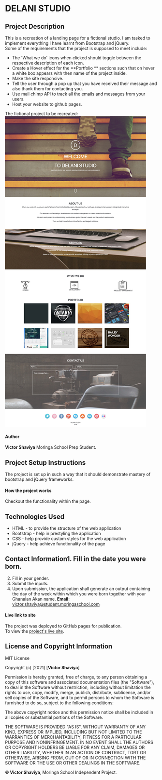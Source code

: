 # DELANI STUDIO
## Project Description
This is a recreation of a landing page for a fictional studio. I am tasked to implement everything I have learnt from Bootstrap and jQuery.    
Some of the requirements that the project is supposed to meet include:    
- The 'What we do'  icons when clicked should toggle between the respective description of each icon. 
- Create a Hover effect for the **Portfolio ** sections such that on hover a white box appears with then name of the project inside.
- Make the site responsive.
- Tell the user through a pop up that you have received their message and also thank them for contacting you.
- Use mail chimp API to track all the emails and messages from your users.
- Host your website to github pages.

The fictional project to be recreated:    
![Delani fictional studio](https://github.com/jonnygovish/IP3/blob/master/%20Delani%20Studio.jpg?raw=true)
#### Author
**Victor Shaviya**
Moringa School Prep Student.
## Project Setup Instructions
The project is set up in such a way that it should demonstrate mastery of bootstrap and jQuery frameworks.
#### How the project works
Checkout the functionality within the page.
## Technologies Used
- HTML - to provide the structure of the web application
- Bootstrap - help in prestyling the application
- CSS - help provide custom styles for the web application
- jQuery - help achieve functionality of the page
## Contact Information1. Fill in the date you were born.
2. Fill in your gender.
3. Submit the inputs.
4. Upon submission, the application shall generate an output containing the day of the week within which you were born together with your Ghanaian Akan name.
**Email:** [victor.shaviya@student.moringaschool.com](#)
#### Live link to site
The project was deployed to GitHub pages for publication.     
To view the [project's live site](https://shaviyavictor.github.io/delani_studio/).
## License and Copyright Information
MIT License

Copyright (c) [2021] [**Victor Shaviya**]

Permission is hereby granted, free of charge, to any person obtaining a copy
of this software and associated documentation files (the "Software"), to deal
in the Software without restriction, including without limitation the rights
to use, copy, modify, merge, publish, distribute, sublicense, and/or sell
copies of the Software, and to permit persons to whom the Software is
furnished to do so, subject to the following conditions:

The above copyright notice and this permission notice shall be included in all
copies or substantial portions of the Software.

THE SOFTWARE IS PROVIDED "AS IS", WITHOUT WARRANTY OF ANY KIND, EXPRESS OR
IMPLIED, INCLUDING BUT NOT LIMITED TO THE WARRANTIES OF MERCHANTABILITY,
FITNESS FOR A PARTICULAR PURPOSE AND NONINFRINGEMENT. IN NO EVENT SHALL THE
AUTHORS OR COPYRIGHT HOLDERS BE LIABLE FOR ANY CLAIM, DAMAGES OR OTHER
LIABILITY, WHETHER IN AN ACTION OF CONTRACT, TORT OR OTHERWISE, ARISING FROM,
OUT OF OR IN CONNECTION WITH THE SOFTWARE OR THE USE OR OTHER DEALINGS IN THE
SOFTWARE.   
  
**© Victor Shaviya**, Moringa School Independent Project.
